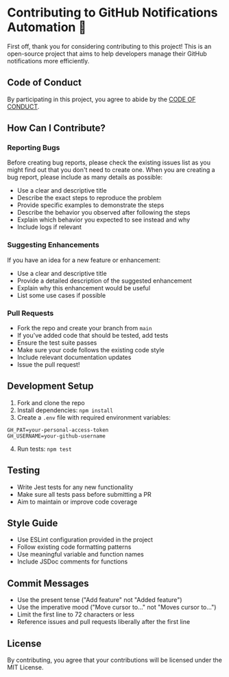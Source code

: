 # Contributing to GitHub Notifications Automation 🤝

First off, thank you for considering contributing to this project! This is an open-source project that aims to help developers manage their GitHub notifications more efficiently.

## Code of Conduct

By participating in this project, you agree to abide by the [CODE OF CONDUCT](CODE_OF_CONDUCT).

## How Can I Contribute?

### Reporting Bugs

Before creating bug reports, please check the existing issues list as you might find out that you don't need to create one. When you are creating a bug report, please include as many details as possible:

- Use a clear and descriptive title
- Describe the exact steps to reproduce the problem
- Provide specific examples to demonstrate the steps
- Describe the behavior you observed after following the steps
- Explain which behavior you expected to see instead and why
- Include logs if relevant

### Suggesting Enhancements

If you have an idea for a new feature or enhancement:

- Use a clear and descriptive title
- Provide a detailed description of the suggested enhancement
- Explain why this enhancement would be useful
- List some use cases if possible

### Pull Requests

- Fork the repo and create your branch from `main`
- If you've added code that should be tested, add tests
- Ensure the test suite passes
- Make sure your code follows the existing code style
- Include relevant documentation updates
- Issue the pull request!

## Development Setup

1. Fork and clone the repo
2. Install dependencies: `npm install`
3. Create a `.env` file with required environment variables:

```plaintext
GH_PAT=your-personal-access-token
GH_USERNAME=your-github-username
```

4. Run tests: `npm test`

## Testing

- Write Jest tests for any new functionality
- Make sure all tests pass before submitting a PR
- Aim to maintain or improve code coverage

## Style Guide

- Use ESLint configuration provided in the project
- Follow existing code formatting patterns
- Use meaningful variable and function names
- Include JSDoc comments for functions

## Commit Messages

- Use the present tense ("Add feature" not "Added feature")
- Use the imperative mood ("Move cursor to..." not "Moves cursor to...")
- Limit the first line to 72 characters or less
- Reference issues and pull requests liberally after the first line

## License

By contributing, you agree that your contributions will be licensed under the MIT License.
